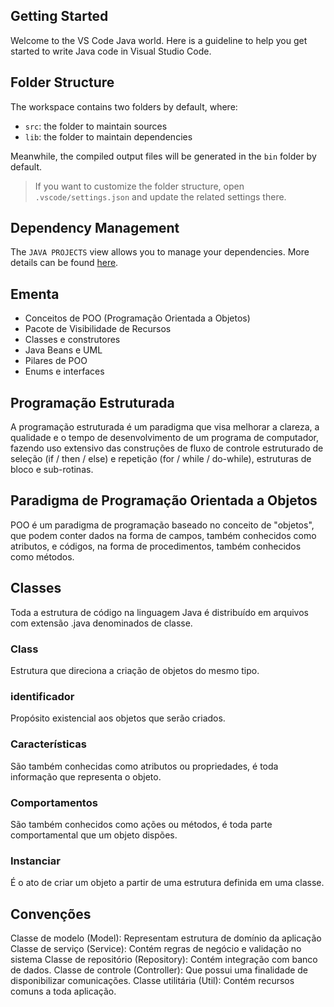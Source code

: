 ## Getting Started

Welcome to the VS Code Java world. Here is a guideline to help you get started to write Java code in Visual Studio Code.

## Folder Structure

The workspace contains two folders by default, where:

- `src`: the folder to maintain sources
- `lib`: the folder to maintain dependencies

Meanwhile, the compiled output files will be generated in the `bin` folder by default.

> If you want to customize the folder structure, open `.vscode/settings.json` and update the related settings there.

## Dependency Management

The `JAVA PROJECTS` view allows you to manage your dependencies. More details can be found [here](https://github.com/microsoft/vscode-java-dependency#manage-dependencies).

## Ementa

 - Conceitos de POO (Programação Orientada a Objetos)
 - Pacote de Visibilidade de Recursos
 - Classes e construtores
 - Java Beans e UML
 - Pilares de POO
 - Enums e interfaces

## Programação Estruturada

A programação estruturada é um paradigma que visa melhorar a clareza, a qualidade e o tempo de
desenvolvimento de um programa de computador, fazendo uso extensivo das construções de fluxo
de controle estruturado de seleção (if / then / else) e repetição (for / while / do-while),
estruturas de bloco e sub-rotinas.

## Paradigma de Programação Orientada a Objetos

POO é um paradigma de programação baseado no conceito de "objetos", que podem conter dados
na forma de campos, também conhecidos como atributos, e códigos, na forma de procedimentos,
também conhecidos como métodos.

## Classes 

Toda a estrutura de código na linguagem Java é distribuído em arquivos com extensão .java
denominados de classe.

### Class

Estrutura que direciona a criação de objetos do mesmo tipo.

### identificador

Propósito existencial aos objetos que serão criados.

### Características

São também conhecidas como atributos ou propriedades, é toda informação que representa o objeto.

### Comportamentos

São também conhecidos como ações ou métodos, é toda parte comportamental que um objeto dispões.

### Instanciar

É o ato de criar um objeto a partir de uma estrutura definida em uma classe.

## Convenções 

Classe de modelo (Model): Representam estrutura de domínio da aplicação
Classe de serviço (Service): Contém regras de negócio e validação no sistema
Classe de repositório (Repository): Contém integração com banco de dados.
Classe de controle (Controller): Que possui uma finalidade de disponibilizar comunicações.
Classe utilitária (Util): Contém recursos comuns a toda aplicação.
